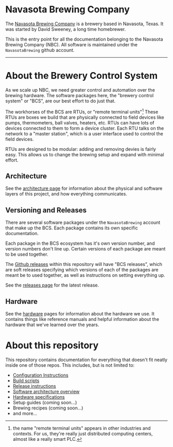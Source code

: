 # Navasota Brewing Company

The [Navasota Brewing Company](https://navasotabrewing.com) is a brewery based in Navasota, Texas. It was started by David Sweeney, a long time homebrewer.

This is the entry point for all the documentation belonging to the Navasota Brewing Company (NBC). All software is maintained under the `NavasotaBrewing` github account.

---- 

# About the Brewery Control System

As we scale up NBC, we need greater control and automation over the brewing hardware. The software packages here, the "brewery control system" or "BCS", are our best effort to do just that.

The workhorses of the BCS are RTUs, or "remote terminal units"[^1] These RTUs are boxes we build that are physically connected to field devices like pumps, thermometers, ball valves, heaters, etc. RTUs can have lots of devices connected to them to form a device cluster. Each RTU talks on the network to a "master station", which is a user interface used to control the field devices.

RTUs are designed to be modular: adding and removing devies is fairly easy. This allows us to change the brewing setup and expand with minimal effort.

## Architecture

See the [architecture page](Architecture.md) for information about the physical and software layers of this project, and how everything communicates.

## Versioning and Releases

There are several software packages under the `NavasotaBrewing` account that make up the BCS. Each package contains its own specific documentation.

Each package in the BCS ecosystem has it's own version number, and version numbers don't line up. Certain versions of each package are meant to be used together.

The [Github releases](https://github.com/NavasotaBrewing/documentation/releases/) within this repository will have "BCS releases", which are soft releases specifying which versions of each of the packages are meant be to used together, as well as instructions on setting everything up.

See the [releases page](https://github.com/NavasotaBrewing/documentation/releases/) for the latest release.

## Hardware

See the [hardware](Hardware/README.md) pages for information about the hardware we use. It contains things like reference manuals and helpful information about the hardware that we've learned over the years.


# About this repository

This repository contains documentation for everything that doesn't fit neatly inside one of those repos. This includes, but is not limited to:

 * [Configuration Instructions](Software/RTU%20Configuration/Configuration%20Files.md)
 * [Build scripts](Software/Build%20Scripts/README.md)
 * [Release instructions](https://github.com/NavasotaBrewing/documentation/releases/)
 * [Software architecture overview](Architecture.md)
 * [Hardware specifications](Hardware/README.md)
 * Setup guides (coming soon...)
 * Brewing recipes (coming soon...)
 * and more...

[^1]:  the name "remote terminal units" appears in other industries and contexts. For us, they're really just distributed computing centers, almost like a really smart PLC.